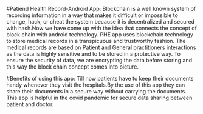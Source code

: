 
#Patiend Health Record-Android App:
Blockchain is a well known system of recording information in a way that makes it difficult or impossible to change, hack, or cheat the system because it is decentralized and secured with hash.Now we have come up with the idea that connects the concept of block chain with android technology.
PHE app uses blockchain technology to store medical records in a transpicuous and trustworthy fashion. The medical records are based on Patient and  General practitioners  interactions as the data is highly sensitive and to be stored in a protective way. To ensure the security of data, we are encrypting the data before storing and this way the block chain concept comes into picture. 

#Benefits of using this app:
Till now patients have to keep their documents handy whenever they visit the hospitals.By the use of this app they can share their documents in a secure way without carrying the documents.
This app is helpful in the covid pandemic for secure data sharing between patient and doctor.
